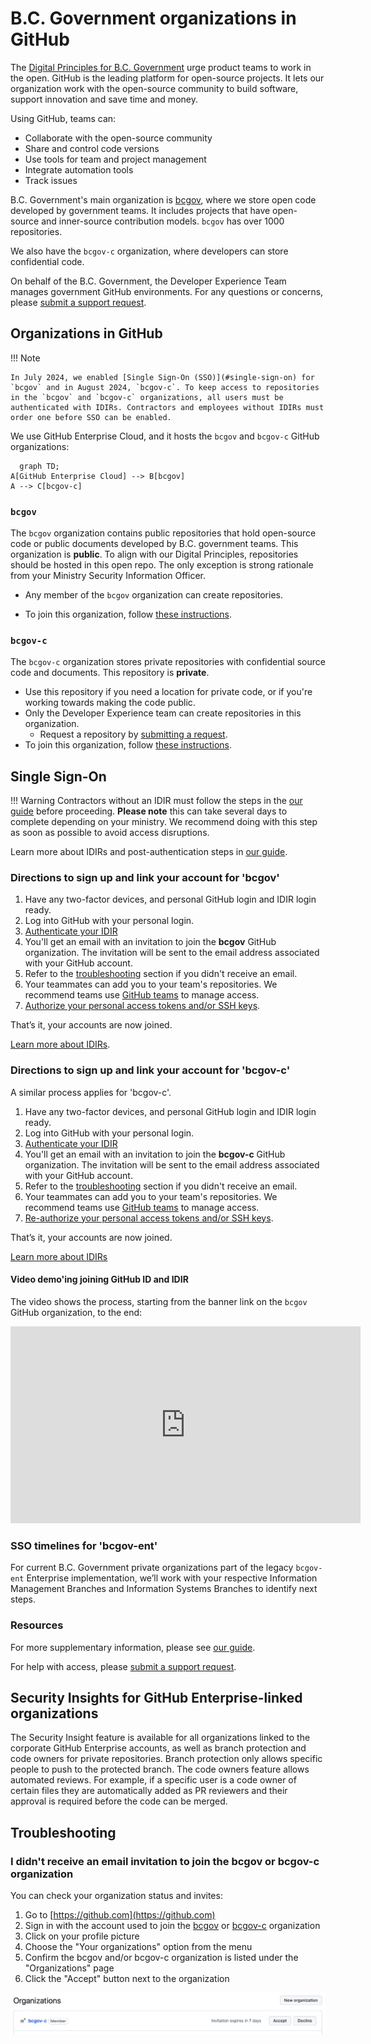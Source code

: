 # B.C. Government organizations in GitHub

The [Digital Principles for B.C. Government](https://www2.gov.bc.ca/gov/content/governments/policies-for-government/core-policy/policies/im-it-management#12.1.1.5) urge product teams to work in the open. GitHub is the leading platform for open-source projects. It lets our organization work with the open-source community to build software, support innovation and save time and money. 

Using GitHub, teams can:

* Collaborate with the open-source community
* Share and control code versions
* Use tools for team and project management
* Integrate automation tools
* Track issues

B.C. Government's main organization is [bcgov](https://github.com/bcgov), where we store open code developed by government teams. It includes projects that have open-source and inner-source contribution models. `bcgov` has over 1000 repositories. 

We also have the `bcgov-c` organization, where developers can store confidential code.

On behalf of the B.C. Government, the Developer Experience Team manages government GitHub environments. For any questions or concerns, please [submit a support request]( https://citz-do.atlassian.net/servicedesk/customer/portal/2).

## Organizations in GitHub

!!! Note

    In July 2024, we enabled [Single Sign-On (SSO)](#single-sign-on) for `bcgov` and in August 2024, `bcgov-c`. To keep access to repositories in the `bcgov` and `bcgov-c` organizations, all users must be authenticated with IDIRs. Contractors and employees without IDIRs must order one before SSO can be enabled. 

We use GitHub Enterprise Cloud, and it hosts the `bcgov` and `bcgov-c` GitHub organizations: 

```mermaid
  graph TD;
A[GitHub Enterprise Cloud] --> B[bcgov]
A --> C[bcgov-c]
```

### `bcgov`

The `bcgov` organization contains public repositories that hold open-source code or public documents developed by B.C. government teams. This organization is **public**.  To align with our Digital Principles, repositories should be hosted in this open repo. The only exception is strong rationale from your Ministry Security Information Officer.

* Any member of the `bcgov` organization can create repositories.

* To join this organization, follow [these instructions](#directions-to-sign-up-and-link-your-account-for-bcgov).

### `bcgov-c`

The `bcgov-c` organization stores private repositories with confidential source code and documents. This repository is **private**.

* Use this repository if you need a location for private code, or if you're working towards making the code public.
* Only the Developer Experience team can create repositories in this organization.
    * Request a repository by [submitting a request](https://citz-do.atlassian.net/servicedesk/customer/portal/2/group/9/create/60).
* To join this organization, follow [these instructions](#directions-to-sign-up-and-link-your-account-for-bcgov-c).


## Single Sign-On 

!!! Warning
    Contractors without an IDIR must follow the steps in the [our guide](github-transition-guide.md#idirs) before proceeding. **Please note** this can take several days to complete depending on your ministry. We recommend doing with this step as soon as possible to avoid access disruptions.  

Learn more about IDIRs and post-authentication steps in [our guide](github-transition-guide.md). 
  
### Directions to sign up and link your account for 'bcgov'

1. Have any two-factor devices, and personal GitHub login and IDIR login ready.
1. Log into GitHub with your personal login. 
1. [Authenticate your IDIR](https://github.com/orgs/bcgov/sso)
1. You'll get an email with an invitation to join the **bcgov** GitHub organization. The invitation will be sent to the email address associated with your GitHub account.
  1. Refer to the [troubleshooting](#troubleshooting) section if you didn't receive an email.
1. Your teammates can add you to your team's repositories. We recommend teams use [GitHub teams](https://docs.github.com/en/organizations/organizing-members-into-teams/about-teams) to manage access.
1. [Authorize your personal access tokens and/or SSH keys](github-transition-guide.md#resetting-github-keys).

That’s it, your accounts are now joined. 

[Learn more about IDIRs](github-transition-guide.md). 
 
### Directions to sign up and link your account for 'bcgov-c' 

A similar process applies for 'bcgov-c'.

1. Have any two-factor devices, and personal GitHub login and IDIR login ready.
1. Log into GitHub with your personal login. 
1. [Authenticate your IDIR](https://github.com/orgs/bcgov-c/sso)
1. You'll get an email with an invitation to join the **bcgov-c** GitHub organization. The invitation will be sent to the email address associated with your GitHub account.
  1. Refer to the [troubleshooting](#troubleshooting) section if you didn't receive an email.
1. Your teammates can add you to your team's repositories. We recommend teams use [GitHub teams](https://docs.github.com/en/organizations/organizing-members-into-teams/about-teams) to manage access.
1. [Re-authorize your personal access tokens and/or SSH keys](github-transition-guide.md#resetting-github-keys).

That’s it, your accounts are now joined.  

[Learn more about IDIRs](github-transition-guide.md)

#### Video demo'ing joining GitHub ID and IDIR

The video shows the process, starting from the banner link on the `bcgov` GitHub organization, to the end:

<iframe width="560" height="315" src="https://www.youtube.com/embed/-cfhUY_or8s?si=q0pjaxYd4FBhNZ0s" title="YouTube video player" frameborder="0" allow="accelerometer; autoplay; clipboard-write; encrypted-media; gyroscope; picture-in-picture; web-share" referrerpolicy="strict-origin-when-cross-origin" allowfullscreen></iframe>

### SSO timelines for 'bcgov-ent'

For current B.C. Government private organizations part of the legacy `bcgov-ent` Enterprise implementation, we’ll work with your respective Information Management Branches and Information Systems Branches to identify next steps.
 
### Resources 
 
For more supplementary information, please see [our guide](github-transition-guide.md).  
 
For help with access, please [submit a support request]( https://citz-do.atlassian.net/servicedesk/customer/portal/2). 

## Security Insights for GitHub Enterprise-linked organizations

The Security Insight feature is available for all organizations linked to the corporate GitHub Enterprise accounts, as well as branch protection and code owners for private repositories. Branch protection only allows specific people to push to the protected branch. The code owners feature allows automated reviews. For example, if a specific user is a code owner of certain files they are automatically added as PR reviewers and their approval is required before the code can be merged.

## Troubleshooting

### I didn't receive an email invitation to join the bcgov or bcgov-c organization

You can check your organization status and invites:

1. Go to [https://github.com](https://github.com)
1. Sign in with the account used to join the [bcgov](#directions-to-sign-up-and-link-your-account-for-bcgov) or [bcgov-c](#directions-to-sign-up-and-link-your-account-for-bcgov-c) organization
1. Click on your profile picture
1. Choose the "Your organizations" option from the menu
1. Confirm the bcgov and/or bcgov-c organization is listed under the "Organizations" page
1. Click the "Accept" button next to the organization

![Screenshot of a user's organizations. The screen displays the bcgov-c organization with "Member" beside it. Next to it is "Invitation expires in 7 days" with Accept and Decline buttons.](../images/invitation.png)

